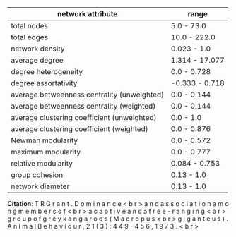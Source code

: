 network attribute|range
---|---
total nodes|5.0 - 73.0
total edges|10.0 - 222.0
network density|0.023 - 1.0
average degree|1.314 - 17.077
degree heterogeneity|0.0 - 0.728
degree assortativity|-0.333 - 0.718
average betweenness centrality (unweighted)|0.0 - 0.144
average betweenness centrality (weighted)|0.0 - 0.144
average clustering coefficient (unweighted)|0.0 - 1.0
average clustering coefficient (weighted)|0.0 - 0.876
Newman modularity|0.0 - 0.572
maximum modularity|0.0 - 0.777
relative modularity|0.084 - 0.753
group cohesion|0.13 - 1.0
network diameter|0.13 - 1.0
**Citation**: T R G r a n t . D o m i n a n c e < b r > a n d a s s o c i a t i o n a m o n g m e m b e r s o f < b r > a c a p t i v e a n d a f r e e - r a n g i n g < b r > g r o u p o f g r e y k a n g a r o o s ( M a c r o p u s < b r > g i g a n t e u s ) . A n i m a l B e h a v i o u r , 2 1 ( 3 ) : 4 4 9 - 4 5 6 , 1 9 7 3 . < b r >